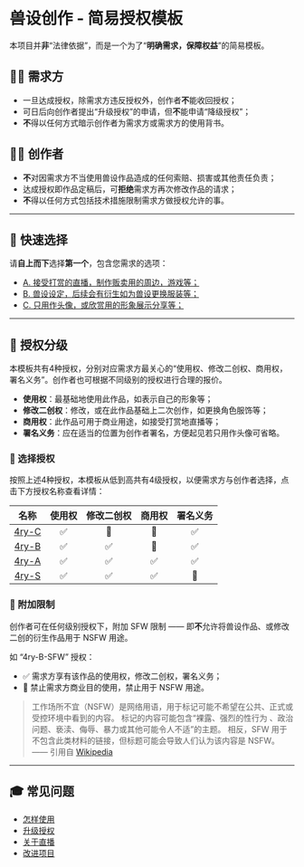 # 兽设创作 - 简易授权模板


本项目并**非**“法律依据”，而是一个为了“**明确需求，保障权益**”的简易模板。



## 🙋‍♀️ 需求方
- 一旦达成授权，除需求方违反授权外，创作者**不**能收回授权；
- 可日后向创作者提出“升级授权”的申请，但**不**能申请“降级授权”；
- **不**得以任何方式暗示创作者为需求方或需求方的使用背书。 



## 👩‍🎨 创作者

- **不**对因需求方不当使用兽设作品造成的任何索赔、损害或其他责任负责；
- 达成授权即作品定稿后，可**拒绝**需求方再次修改作品的请求；
- **不**得以任何方式包括技术措施限制需求方做授权允许的事。



---

## 🔮 快速选择

请**自上而下**选择**第一个**，包含您需求的选项：

- [A. 接受打赏的直播，制作贩卖用的周边，游戏等；](/docs/4ry-Absolute/)
- [B. 兽设设定，后续会有衍生如为兽设更换服装等；](/docs/4ry-Balance/)
- [C. 只用作头像，或欣赏用的形象展示分享等；](/docs/4ry-Cheap/)

---


## 📜 授权分级

本模板共有4种授权，分别对应需求方最关心的“使用权、修改二创权、商用权，署名义务”。创作者也可根据不同级别的授权进行合理的报价。

- **使用权**：最基础地使用此作品，如表示自己的形象等；
- **修改二创权**：修改，或在此作品基础上二次创作，如更换角色服饰等；
- **商用权**：此作品可用于商业用途，如接受打赏地直播等；
- **署名义务**：应在适当的位置为创作者署名，方便起见若只用作头像可省略。

### 🧭 选择授权

按照上述4种授权，本模板从低到高共有4级授权，以便需求方与创作者选择，点击下方授权名称查看详情：

| 名称 | 使用权 | 修改二创权 | 商用权 | 署名义务 |
|:-:|:-:|:-:|:-:|:-:|
| [4ry-C](/docs/4ry-Cheap/) | ✅ | 🚫 | 🚫 | ✅ |
| [4ry-B](/docs/4ry-Balance/) | ✅ | ✅ | 🚫 | ✅ |
| [4ry-A](/docs/4ry-Absolute/) | ✅ | ✅ | ✅ | ✅ |
| [4ry-S](/docs/4ry-Super/) | ✅ | ✅ | ✅ | 🚫 |

### 🚧 附加限制


创作者可在任何级别授权下，附加 SFW 限制 —— 即**不**允许将兽设作品、或修改二创的衍生作品用于 NSFW 用途。

如 “4ry-B-SFW” 授权：
- ✅ 需求方享有该作品的使用权，修改二创权，署名义务；
- 🚫 禁止需求方商业目的使用，禁止用于 NSFW 用途。

> 工作场所不宜（NSFW）是网络用语，用于标记可能不希望在公共、正式或受控环境中看到的内容。 标记的内容可能包含“裸露、强烈的性行为 、政治问题、亵渎、侮辱、暴力或其他可能令人不适”的主题。 相反，SFW 用于不包含此类材料的链接，但标题可能会导致人们认为该内容是 NSFW。—— 引用自 [Wikipedia](https://en.wikipedia.org/wiki/Not_safe_for_work)

---

## 🎓 常见问题

- [怎样使用](/docs/Questions/#%e6%80%8e%e6%a0%b7%e4%bd%bf%e7%94%a8)
- [升级授权](/docs/Questions/#%e5%8d%87%e7%ba%a7%e6%8e%88%e6%9d%83)
- [关于直播](/docs/Questions/#%e5%85%b3%e4%ba%8e%e7%9b%b4%e6%92%ad)
- [改进项目](/docs/Questions/#%e6%94%b9%e8%bf%9b%e9%a1%b9%e7%9b%ae)

